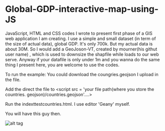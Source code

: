 # Global-GDP-interactive-map-using-JS
JavaScript, HTML and CSS codes I wrote to present first phase of a GIS web application I am creating. I use a simple and small dataset (in term of the size of actual data), global GDP. It's only 700k. But my actual data is about 30M. So I would add a GeoJoson-VT, created by mourner(his githut user name) , which is used to downsize the shapfile while loads to our web serve. Anyway if your datafile is only under 1m and you wanna do the same thing I present here, you are welcome to use the codes. 

To run the example:
You could download the coungries.geojson I upload in the file. 

Add the direct the file to <script src = 'your file path(where you store the countries. geojson)/countries.geojson'....>

Run the indexttestcountries.html. I use editor 'Geany' myself. 

You will have this guy then. 

![alt tag](Global-GDP-interactive-map-using-JS/Picture1.png)
